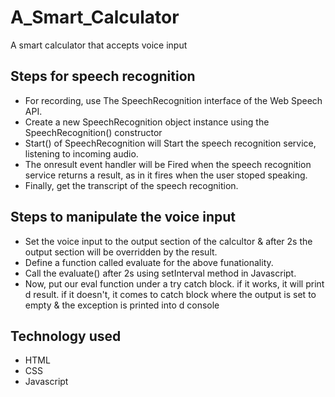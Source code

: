 # A_Smart_Calculator

A smart calculator that accepts voice input


## Steps for speech recognition
 - For recording, use The SpeechRecognition interface of the Web Speech API.
 - Create a new SpeechRecognition object instance using the SpeechRecognition() constructor
 - Start() of SpeechRecognition will Start the speech recognition service, listening to incoming audio. 
 - The onresult event handler will be Fired when the speech recognition service returns a result, as in it fires when the user stoped speaking. 
 - Finally, get the transcript of the speech recognition. 
 
 ## Steps to manipulate the voice input
 - Set the voice input to the output section of the calcultor & after 2s the output section will be overridden by the result.
 - Define a function called evaluate for the above funationality.
 - Call the evaluate() after 2s using setInterval method in Javascript. 
 - Now, put our eval function under a try catch block. if it works, it will print d result. if it doesn't, it comes to catch block where the output is set to empty & the exception is printed into d console
 
 ## Technology used
 - HTML
 - CSS
 - Javascript
